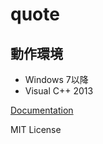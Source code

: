 quote
=====

## 動作環境
* Windows 7以降
* Visual C++ 2013

[Documentation](http://quartorz.github.io/quote)

MIT License
